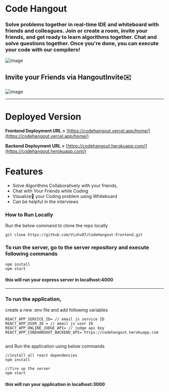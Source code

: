 # Code Hangout

### Solve problems together in real-time IDE and whiteboard with friends and colleagues. Join or create a room, invite your friends, and get ready to learn algorithms together. Chat and solve questions together. Once you're done, you can execute your code with our compilers!


![image](https://user-images.githubusercontent.com/37216460/143730690-67a449c0-5523-4250-8154-74e3cc767105.png)

## Invite your Friends via HangoutInvite✉️

![image](https://user-images.githubusercontent.com/37216460/143730738-1bcd43ab-73d1-406e-acb2-291220b9b7b1.png)

---

# Deployed Version

**Frontend Deployment URL =** [https://codehangout.vercel.app/home/](https://codehangout.vercel.app/home/)

**Backend Deployment URL =** [https://codehangout.herokuapp.com/](https://codehangout.herokuapp.com/)

# Features

- Solve Algorithms Collaboratively with your friends,
- Chat with Your Friends while Coding
- Visualize🎨 your Coding problem using Whiteboard
- Can be helpful in the interviews

### How to Run Locally

Run the below command to clone the repo locally

```
git clone https://github.com/Vishv07/CodeHangout-Frontend.git
```

### To run the server, go to the server repository and execute following commands

```
npm install
npm start
```

#### this will run your express server in localhost:4000

---

### To run the application,

create a new .env file and add following variables

```
REACT_APP_SERVICE_ID= // email js service ID
REACT_APP_USER_ID = // email js user ID
REACT_APP_ONLINE_JUDGE_API= // judge api key
REACT_APP_CODEHANGOUT_BACKEND_API= https://codehangout.herokuapp.com


```

and Run the application using below commands

```
//install all react dependencies
npm install

//fire up the server
npm start
```

#### this will run your application in localhost:3000
